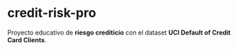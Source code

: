 # credit-risk-pro
Proyecto educativo de **riesgo crediticio** con el dataset **UCI Default of Credit Card Clients**.
